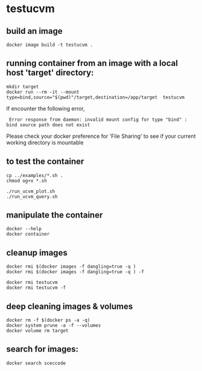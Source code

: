# testucvm

## build an image

    docker image build -t testucvm .

## running container from an image with a local host 'target' directory: 

    mkdir target
    docker run --rm -it --mount type=bind,source="$(pwd)"/target,destination=/app/target  testucvm
   
   If encounter the following error,
   
     Error response from daemon: invalid mount config for type "bind" : bind source path does not exist
     
   Please check your docker preference for 'File Sharing' to see if your current working directory is mountable
     
## to test the container

    cp ../examples/*.sh .
    chmod og+x *.sh

    ./run_ucvm_plot.sh
    ./run_ucvm_query.sh

## manipulate the container

    docker --help
    docker container

## cleanup images

    docker rmi $(docker images -f dangling=true -q )
    docker rmi $(docker images -f dangling=true -q ) -f

    docker rmi testucvm 
    docker rmi testucvm -f 

## deep cleaning images & volumes

    docker rm -f $(docker ps -a -q)
    docker system prune -a -f --volumes
    docker volume rm target

## search for images:

    docker search sceccode
